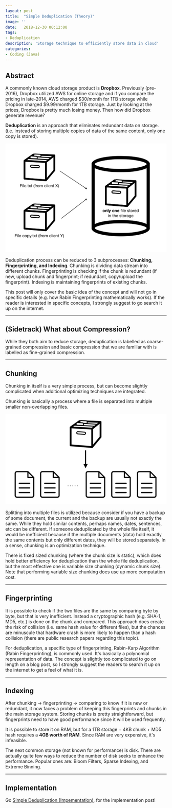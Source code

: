 ```yaml
---
layout: post
title:  "Simple Deduplication (Theory)"
image: ''
date:   2018-12-30 00:12:00
tags:
- Deduplication
description: 'Storage technique to efficiently store data in cloud'
categories:
- Coding (Java)
---
```


## Abstract

A commonly known cloud storage product is **Dropbox**. Previously (pre-2016), Dropbox utilized AWS for online storage and if you compare the pricing in late-2014, AWS charged $30/month for 1TB storage while Dropbox charged $9.99/month for 1TB storage. Just by looking at the prices, Dropbox is pretty much losing money. Then how did Dropbox generate revenue?

**Deduplication** is an approach that eliminates redundant data on storage. (i.e. instead of storing multiple copies of data of the same content, only one copy is stored).

<img src="../uploads/deduplication-general.png">

Deduplication process can be reduced to 3 subprocesses: **Chunking, Fingerprinting, and Indexing**. Chunking is dividing data stream into different chunks. Fingerprinting is checking if the chunk is redundant (if new, upload chunk and fingerprint; if redundant, copy/upload the fingerprint). Indexing is maintaining fingerprints of existing chunks.

This post will only cover the basic idea of the concept and will not go in specific details (e.g. how Rabin Fingerprinting mathematically works). If the reader is interested in specific concepts, I strongly suggest to go search it up on the internet.

---

## (Sidetrack) What about Compression?

While they both aim to reduce storage, deduplication is labelled as coarse-grained compression and basic compression that we are familiar with is labelled as fine-grained compression.

---

## Chunking

Chunking in itself is a very simple process, but can become slightly complicated when additional optimizing techniques are integrated.

Chunking is basically a process where a file is separated into multiple smaller non-overlapping files.

<img src="../uploads/deduplication-chunking-basic.png">

Splitting into multiple files is utilized because consider if you have a backup of some document, the current and the backup are usually not exactly the same. While they hold similar contents, perhaps names, dates, sentences, etc can be different. If someone deduplicated by the whole file itself, it would be inefficient because if the multiple documents (data) hold exactly the same contents but only different dates, they will be stored separately. In a sense, chunking is an optimization technique.

There is fixed sized chunking (where the chunk size is static), which does hold better efficiency for deduplication than the whole file deduplication, but the most effective one is variable size chunking (dynamic chunk size). Note that performing variable size chunking does use up more computation cost.

---

## Fingerprinting

It is possible to check if the two files are the same by comparing byte by byte, but that is very inefficient. Instead a cryptographic hash (e.g. SHA-1, MD5, etc.) is done on the chunk and compared. This approach does create the risk of collision (i.e. same hash value for different files), but the chances are minuscule that hardware crash is more likely to happen than a hash collision (there are public research papers regarding this topic).

For deduplication, a specific type of fingerprinting, Rabin-Karp Algorithm (Rabin Fingerprinting), is commonly used. It's basically a polynomial representation of data. The concept is slightly too complicated to go on length on a blog post, so I strongly suggest the readers to search it up on the internet to get a feel of what it is.

---

## Indexing

After chunking → fingerprinting → comparing to know if it is new or redundant, it now faces a problem of keeping this fingerprints and chunks in the main storage system. Storing chunks is pretty straightforward, but fingerprints need to have good performance since it will be used frequently.

It is possible to store it on RAM, but for a 1TB storage + 4KB chunk + MD5 hash requires a **4GB worth of RAM**. Since RAM are very expensive, it's infeasible.

The next common storage (not known for performance) is disk. There are actually quite few ways to reduce the number of disk seeks to enhance the performance. Popular ones are: Bloom Filters, Sparse Indexing, and Extreme Binning.

---

## Implementation

Go [Simple Deduplication (Impementation)](https://jinwooooo.github.io/jinwooooo-blog/simple-deduplication-implementation/), for the implementation post!
